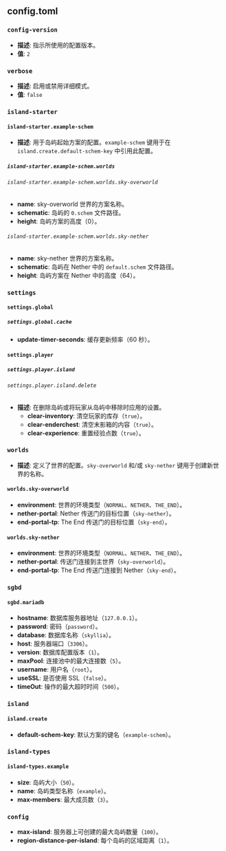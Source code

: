 ## config.toml

### `config-version`
- **描述**: 指示所使用的配置版本。
- **值**: `2`

### `verbose`
- **描述**: 启用或禁用详细模式。
- **值**: `false`

### `island-starter`
#### `island-starter.example-schem`
- **描述**: 用于岛屿起始方案的配置。`example-schem` 键用于在 `island.create.default-schem-key` 中引用此配置。
##### `island-starter.example-schem.worlds`
###### `island-starter.example-schem.worlds.sky-overworld`
- **name**: sky-overworld 世界的方案名称。
- **schematic**: 岛屿的 `0.schem` 文件路径。
- **height**: 岛屿方案的高度（0）。

###### `island-starter.example-schem.worlds.sky-nether`
- **name**: sky-nether 世界的方案名称。
- **schematic**: 岛屿在 Nether 中的 `default.schem` 文件路径。
- **height**: 岛屿方案在 Nether 中的高度（64）。

### `settings`
#### `settings.global`
##### `settings.global.cache`
- **update-timer-seconds**: 缓存更新频率（60 秒）。

#### `settings.player`
##### `settings.player.island`
###### `settings.player.island.delete`
- **描述**: 在删除岛屿或将玩家从岛屿中移除时应用的设置。
  - **clear-inventory**: 清空玩家的库存（`true`）。
  - **clear-enderchest**: 清空末影箱的内容（`true`）。
  - **clear-experience**: 重置经验点数（`true`）。

### `worlds`
- **描述**: 定义了世界的配置。`sky-overworld` 和/或 `sky-nether` 键用于创建新世界的名称。
#### `worlds.sky-overworld`
- **environment**: 世界的环境类型（`NORMAL`、`NETHER`、`THE_END`）。
- **nether-portal**: Nether 传送门的目标位置（`sky-nether`）。
- **end-portal-tp**: The End 传送门的目标位置（`sky-end`）。
#### `worlds.sky-nether`
- **environment**: 世界的环境类型（`NORMAL`、`NETHER`、`THE_END`）。
- **nether-portal**: 传送门连接到主世界（`sky-overworld`）。
- **end-portal-tp**: The End 传送门连接到 Nether（`sky-end`）。

### `sgbd`
#### `sgbd.mariadb`
- **hostname**: 数据库服务器地址（`127.0.0.1`）。
- **password**: 密码（`password`）。
- **database**: 数据库名称（`skyllia`）。
- **host**: 服务器端口（`3306`）。
- **version**: 数据库配置版本（`1`）。
- **maxPool**: 连接池中的最大连接数（`5`）。
- **username**: 用户名（`root`）。
- **useSSL**: 是否使用 SSL（`false`）。
- **timeOut**: 操作的最大超时时间（`500`）。

### `island`
#### `island.create`
- **default-schem-key**: 默认方案的键名（`example-schem`）。

### `island-types`
#### `island-types.example`
- **size**: 岛屿大小（`50`）。
- **name**: 岛屿类型名称（`example`）。
- **max-members**: 最大成员数（`3`）。

### `config`
- **max-island**: 服务器上可创建的最大岛屿数量（`100`）。
- **region-distance-per-island**: 每个岛屿的区域距离（`1`）。
